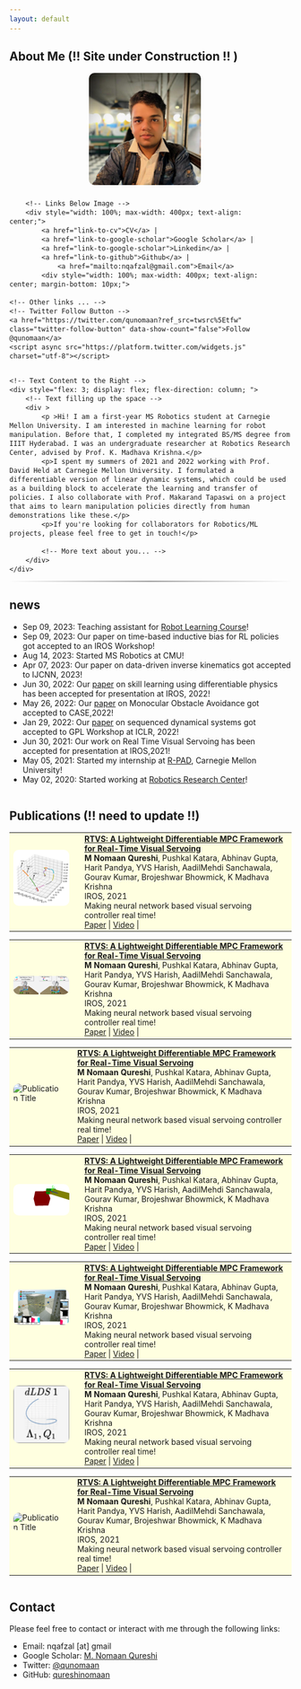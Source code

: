 ```yaml
---
layout: default
---
```


## About Me (!! Site under Construction !! )


<div style="display: flex; max-width: 800px; margin: auto; gap: 20px;">
    <!-- Container for Image and Links -->
    <div style="flex: 1; display: flex; flex-direction: column; align-items: center; margin-right: 20px;">
        <!-- Image at the Top -->
        <img src="images/nomaan.png" alt="Your Name" style="width: 100%; max-width: 200px; height: auto; border-radius: 10px; margin-bottom: 10px;">
        
        <!-- Links Below Image -->
        <div style="width: 100%; max-width: 400px; text-align: center;">
            <a href="link-to-cv">CV</a> |
            <a href="link-to-google-scholar">Google Scholar</a> |
            <a href="link-to-google-scholar">Linkedin</a> |
            <a href="link-to-github">Github</a> |
                <a href="mailto:nqafzal@gmail.com">Email</a>
            <div style="width: 100%; max-width: 400px; text-align: center; margin-bottom: 10px;">
            
    <!-- Other links ... -->
    <!-- Twitter Follow Button -->
    <a href="https://twitter.com/qunomaan?ref_src=twsrc%5Etfw" class="twitter-follow-button" data-show-count="false">Follow @qunomaan</a>
    <script async src="https://platform.twitter.com/widgets.js" charset="utf-8"></script>
</div>
        </div>
    </div>

    <!-- Text Content to the Right -->
    <div style="flex: 3; display: flex; flex-direction: column; ">
        <!-- Text filling up the space -->
        <div >
            <p >Hi! I am a first-year MS Robotics student at Carnegie Mellon University. I am interested in machine learning for robot manipulation. Before that, I completed my integrated BS/MS degree from IIIT Hyderabad. I was an undergraduate researcher at Robotics Research Center, advised by Prof. K. Madhava Krishna.</p>
            <p>I spent my summers of 2021 and 2022 working with Prof. David Held at Carnegie Mellon University. I formulated a differentiable version of linear dynamic systems, which could be used as a building block to accelerate the learning and transfer of policies. I also collaborate with Prof. Makarand Tapaswi on a project that aims to learn manipulation policies directly from human demonstrations like these.</p>
            <p>If you're looking for collaborators for Robotics/ML projects, please feel free to get in touch!</p>
            
            <!-- More text about you... -->
        </div>
    </div>
</div>



<hr style="height: 0.5px; border: none; background: linear-gradient(to right, rgba(0, 0, 0, 0), rgba(0, 0, 0, 0.75), rgba(0, 0, 0, 0));">

## news
<div class="news-container">
  <ul>
    <li>Sep 09, 2023: Teaching assistant for <a href="https://16-831.github.io/">Robot Learning Course</a>!</li>
<li>Sep 09, 2023: Our paper on time-based inductive bias for RL policies got accepted to an IROS Workshop!</li>
<li>Aug 14, 2023: Started MS Robotics at CMU!</li>
<li>Apr 07, 2023: Our paper on data-driven inverse kinematics got accepted to IJCNN, 2023!</li>
<li>Jun 30, 2022: Our <a href="https://arxiv.org/pdf/2208.01960.pdf">paper</a> on skill learning using differentiable physics has been accepted for presentation at IROS, 2022!</li>
<li>May 26, 2022: Our <a href="https://sites.google.com/view/monocular-obstacle/home">paper</a> on Monocular Obstacle Avoidance got accepted to CASE,2022!</li>
<li>Jan 29, 2022: Our <a href="https://openreview.net/forum?id=rF-fT4pN1Wc&referrer=%5Bthe%20profile%20of%20Mohammad%20Nomaan%20Qureshi%5D">paper</a> on sequenced dynamical systems got accepted to GPL Workshop at ICLR, 2022!</li>
<li>Jun 30, 2021: Our work on Real Time Visual Servoing has been accepted for presentation at IROS,2021!</li>
<li>May 05, 2021: Started my internship at <a href="https://r-pad.github.io">R-PAD</a>, Carnegie Mellon University!</li>
<li>May 02, 2020: Started working at <a href="https://robotics.iiit.ac.in">Robotics Research Center</a>!</li>


  </ul>

</div>



<hr style="height: 0.5px; border: none; background: linear-gradient(to right, rgba(0, 0, 0, 0), rgba(0, 0, 0, 0.75), rgba(0, 0, 0, 0));">

## Publications (!! need to update !!)
<table style="background-color: #ffffe0;border: none; border-collapse: collapse; width: 100%;">
  <tr>
    <td style="border: none;background-color: #ffffe0;">
      <img src="images/multihead.png" alt="Publication Title" style="background-color: #ffffe0;width: 100px; max-width: 300px; height: auto; border-radius: 10px; margin-bottom: 10px"/>
    </td>
    <td style="background-color: #ffffe0;border: none; padding-left: 20px;">
      <strong><a href="https://ieeexplore.ieee.org/abstract/document/9636290">RTVS: A Lightweight Differentiable MPC Framework for Real-Time Visual Servoing</a></strong><br/>
      <b>M Nomaan Qureshi</b>, Pushkal Katara, Abhinav Gupta, Harit Pandya, YVS Harish, AadilMehdi Sanchawala, Gourav Kumar, Brojeshwar Bhowmick, K Madhava Krishna<br/>
      IROS, 2021<br/>
      Making neural network based visual servoing controller real time!<br/>
      <a href="https://ieeexplore.ieee.org/abstract/document/9636290">Paper</a> |
      <a href="https://www.youtube.com/watch?v=iQidWKBwkDw">Video</a> |
      <!-- <a href="link-to-code">Code</a> -->
    </td>
  </tr>
</table>

<table style="background-color: #ffffe0;border: none; border-collapse: collapse; width: 100%;">
  <tr>
    <td style="border: none;background-color: #ffffe0;">
      <img src="images/ijcnn.gif" alt="Publication Title" style="background-color: #ffffe0;width: 100px; max-width: 300px; height: auto; border-radius: 10px; margin-bottom: 10px"/>
    </td>
    <td style="background-color: #ffffe0;border: none; padding-left: 20px;">
      <strong><a href="https://ieeexplore.ieee.org/abstract/document/9636290">RTVS: A Lightweight Differentiable MPC Framework for Real-Time Visual Servoing</a></strong><br/>
      <b>M Nomaan Qureshi</b>, Pushkal Katara, Abhinav Gupta, Harit Pandya, YVS Harish, AadilMehdi Sanchawala, Gourav Kumar, Brojeshwar Bhowmick, K Madhava Krishna<br/>
      IROS, 2021<br/>
      Making neural network based visual servoing controller real time!<br/>
      <a href="https://ieeexplore.ieee.org/abstract/document/9636290">Paper</a> |
      <a href="https://www.youtube.com/watch?v=iQidWKBwkDw">Video</a> |
      <!-- <a href="link-to-code">Code</a> -->
    </td>
  </tr>
</table>

<table style="background-color: #ffffe0;border: none; border-collapse: collapse; width: 100%;">
  <tr>
    <td style="border: none;background-color: #ffffe0;">
      <img src="images/case2023.gif" alt="Publication Title" style="background-color: #ffffe0;width: 100px; max-width: 300px; height: auto; border-radius: 10px; margin-bottom: 10px"/>
    </td>
    <td style="background-color: #ffffe0;border: none; padding-left: 20px;">
      <strong><a href="https://ieeexplore.ieee.org/abstract/document/9636290">RTVS: A Lightweight Differentiable MPC Framework for Real-Time Visual Servoing</a></strong><br/>
      <b>M Nomaan Qureshi</b>, Pushkal Katara, Abhinav Gupta, Harit Pandya, YVS Harish, AadilMehdi Sanchawala, Gourav Kumar, Brojeshwar Bhowmick, K Madhava Krishna<br/>
      IROS, 2021<br/>
      Making neural network based visual servoing controller real time!<br/>
      <a href="https://ieeexplore.ieee.org/abstract/document/9636290">Paper</a> |
      <a href="https://www.youtube.com/watch?v=iQidWKBwkDw">Video</a> |
      <!-- <a href="link-to-code">Code</a> -->
    </td>
  </tr>
</table>

<table style="background-color: #ffffe0;border: none; border-collapse: collapse; width: 100%;">
  <tr>
    <td style="border: none;background-color: #ffffe0;">
      <img src="images/iros22.gif" alt="Publication Title" style="background-color: #ffffe0;width: 100px;; max-width: 300px; height: auto; border-radius: 10px; margin-bottom: 10px"/>
    </td>
    <td style="background-color: #ffffe0;border: none; padding-left: 20px;">
      <strong><a href="https://ieeexplore.ieee.org/abstract/document/9636290">RTVS: A Lightweight Differentiable MPC Framework for Real-Time Visual Servoing</a></strong><br/>
      <b>M Nomaan Qureshi</b>, Pushkal Katara, Abhinav Gupta, Harit Pandya, YVS Harish, AadilMehdi Sanchawala, Gourav Kumar, Brojeshwar Bhowmick, K Madhava Krishna<br/>
      IROS, 2021<br/>
      Making neural network based visual servoing controller real time!<br/>
      <a href="https://ieeexplore.ieee.org/abstract/document/9636290">Paper</a> |
      <a href="https://www.youtube.com/watch?v=iQidWKBwkDw">Video</a> |
      <!-- <a href="link-to-code">Code</a> -->
    </td>
  </tr>
</table>

<table style="background-color: #ffffe0;border: none; border-collapse: collapse; width: 100%;">
  <tr>
    <td style="border: none;background-color: #ffffe0;">
      <img src="images/case.png" alt="Publication Title" style="background-color: #ffffe0;width: 100px;; max-width: 300px; height: auto; border-radius: 10px; margin-bottom: 10px"/>
    </td>
    <td style="background-color: #ffffe0;border: none; padding-left: 20px;">
      <strong><a href="https://ieeexplore.ieee.org/abstract/document/9636290">RTVS: A Lightweight Differentiable MPC Framework for Real-Time Visual Servoing</a></strong><br/>
      <b>M Nomaan Qureshi</b>, Pushkal Katara, Abhinav Gupta, Harit Pandya, YVS Harish, AadilMehdi Sanchawala, Gourav Kumar, Brojeshwar Bhowmick, K Madhava Krishna<br/>
      IROS, 2021<br/>
      Making neural network based visual servoing controller real time!<br/>
      <a href="https://ieeexplore.ieee.org/abstract/document/9636290">Paper</a> |
      <a href="https://www.youtube.com/watch?v=iQidWKBwkDw">Video</a> |
      <!-- <a href="link-to-code">Code</a> -->
    </td>
  </tr>
</table>

<table style="background-color: #ffffe0;border: none; border-collapse: collapse; width: 100%;">
  <tr>
    <td style="border: none;background-color: #ffffe0;">
      <img src="images/dlds.png" alt="Publication Title" style="background-color: #ffffe0;width: 100px;; max-width: 400px; height: auto; border-radius: 10px; margin-bottom: 10px"/>
    </td>
    <td style="background-color: #ffffe0;border: none; padding-left: 20px;">
      <strong><a href="https://ieeexplore.ieee.org/abstract/document/9636290">RTVS: A Lightweight Differentiable MPC Framework for Real-Time Visual Servoing</a></strong><br/>
      <b>M Nomaan Qureshi</b>, Pushkal Katara, Abhinav Gupta, Harit Pandya, YVS Harish, AadilMehdi Sanchawala, Gourav Kumar, Brojeshwar Bhowmick, K Madhava Krishna<br/>
      IROS, 2021<br/>
      Making neural network based visual servoing controller real time!<br/>
      <a href="https://ieeexplore.ieee.org/abstract/document/9636290">Paper</a> |
      <a href="https://www.youtube.com/watch?v=iQidWKBwkDw">Video</a> |
      <!-- <a href="link-to-code">Code</a> -->
    </td>
  </tr>
</table>


<table style="background-color: #ffffe0;border: none; border-collapse: collapse; width: 100%;">
  <tr>
    <td style="border: none;background-color: #ffffe0;">
      <img src="images/rtvs.gif" alt="Publication Title" style="background-color: #ffffe0;width: 100px;; max-width: 300px; height: auto; border-radius: 10px; margin-bottom: 10px"/>
    </td>
    <td style="background-color: #ffffe0;border: none; padding-left: 20px;">
      <strong><a href="https://ieeexplore.ieee.org/abstract/document/9636290">RTVS: A Lightweight Differentiable MPC Framework for Real-Time Visual Servoing</a></strong><br/>
      <b>M Nomaan Qureshi</b>, Pushkal Katara, Abhinav Gupta, Harit Pandya, YVS Harish, AadilMehdi Sanchawala, Gourav Kumar, Brojeshwar Bhowmick, K Madhava Krishna<br/>
      IROS, 2021<br/>
      Making neural network based visual servoing controller real time!<br/>
      <a href="https://ieeexplore.ieee.org/abstract/document/9636290">Paper</a> |
      <a href="https://www.youtube.com/watch?v=iQidWKBwkDw">Video</a> |
      <!-- <a href="link-to-code">Code</a> -->
    </td>
  </tr>
</table>


<hr style="height: 0.5px; border: none; background: linear-gradient(to right, rgba(0, 0, 0, 0), rgba(0, 0, 0, 0.75), rgba(0, 0, 0, 0));">

## Contact
Please feel free to contact or interact with me through the following links:

* Email: nqafzal [at] gmail
* Google Scholar: [M. Nomaan Qureshi](https://scholar.google.com/citations?user=ZmVf8kUAAAAJ&hl=en)
* Twitter: [@qunomaan](https://twitter.com/qunomaan)
* GitHub: [qureshinomaan](github.com/qureshinomaan)
